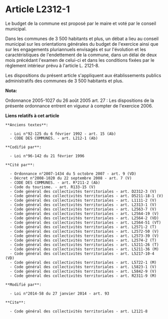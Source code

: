 # Article L2312-1

Le budget de la commune est proposé par le maire et voté par le conseil municipal. 

Dans les communes de 3 500 habitants et plus, un débat a lieu au conseil municipal sur les orientations générales du budget
de l'exercice ainsi que sur les engagements pluriannuels envisagés et sur l'évolution et les caractéristiques de
l'endettement de la commune, dans un délai de deux mois précédant l'examen de celui-ci et dans les conditions fixées par le
règlement intérieur prévu à l'article L. 2121-8.

Les dispositions du présent article s'appliquent aux établissements publics administratifs des communes de 3 500 habitants et
plus.

**Nota:**

Ordonnance 2005-1027 du 26 août 2005 art. 27 : Les dispositions de la présente ordonnance entrent en vigueur à compter de
l'exercice 2006.

**Liens relatifs à cet article**

	**Anciens textes**:

	  - Loi n°92-125 du 6 février 1992 - art. 15 (Ab)
	  - CODE DES COMMUNES. - art. L212-1 (Ab)

	**Codifié par**:

	  - Loi n°96-142 du 21 février 1996

	**Cité par**:

	  - Ordonnance n°2007-1434 du 5 octobre 2007 - art. 9 (VD)
	  - Décret n°2008-1020 du 22 septembre 2008 - art. 7 (V)
	  - CODE DES COMMUNES. - art. R*211-2 (Ab)
	  - Code du tourisme. - art. R133-15 (V)
	  - Code général des collectivités territoriales - art. D2312-3 (V)
	  - Code général des collectivités territoriales - art. D5211-18-1 (V)
	  - Code général des collectivités territoriales - art. L1111-2 (V)
	  - Code général des collectivités territoriales - art. L2313-1 (V)
	  - Code général des collectivités territoriales - art. L2563-7 (V)
	  - Code général des collectivités territoriales - art. L2564-19 (V)
	  - Code général des collectivités territoriales - art. L2564-2 (VD)
	  - Code général des collectivités territoriales - art. L2564-51 (VT)
	  - Code général des collectivités territoriales - art. L2571-2 (T)
	  - Code général des collectivités territoriales - art. L2572-50 (V)
	  - Code général des collectivités territoriales - art. L2573-39 (V)
	  - Code général des collectivités territoriales - art. L2574-2 (T)
	  - Code général des collectivités territoriales - art. L5211-26 (T)
	  - Code général des collectivités territoriales - art. L5211-36 (M)
	  - Code général des collectivités territoriales - art. L5217-10-4 (VD)
	  - Code général des collectivités territoriales - art. L5722-1 (M)
	  - Code général des collectivités territoriales - art. L5823-1 (V)
	  - Code général des collectivités territoriales - art. L5842-9 (V)
	  - Code général des collectivités territoriales - art. R2311-9 (M)

	**Modifié par**:

	  - Loi n°2014-58 du 27 janvier 2014 - art. 93

	**Cite**:

	  - Code général des collectivités territoriales - art. L2121-8
